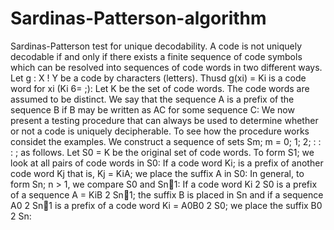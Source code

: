# Sardinas-Patterson-algorithm

Sardinas-Patterson test for unique decodability. A code is not uniquely decodable
if and only if there exists a finite sequence of code symbols which
can be resolved into sequences of code words in two different ways.
Let
g : X ! Y
be a code by characters (letters). Thusd g(xi) = Ki is a code word for xi
(Ki 6= ;): Let K be the set of code words. The code words are assumed to
be distinct. We say that the sequence A is a prefix of the sequence B if B
may be written as AC for some sequence C:
We now present a testing procedure that can always be used to determine
whether or not a code is uniquely decipherable. To see how the procedure
works considet the examples.
We construct a sequence of sets Sm; m = 0; 1; 2; : : : ; as follows. Let S0 = K
be the original set of code words. To form S1; we look at all pairs of code
words in S0: If a code word Ki; is a prefix of another code word Kj that
is, Kj = KiA; we place the suffix A in S0: In general, to form Sn; n > 1,
we compare S0 and Sn􀀀1: If a code word Ki 2 S0 is a prefix of a sequence
A = KiB 2 Sn􀀀1; the suffix B is placed in Sn and if a sequence A0 2 Sn􀀀1 is
a prefix of a code word Ki = A0B0 2 S0; we place the suffix B0 2 Sn:
